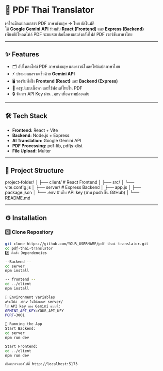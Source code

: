 # 📄 PDF Thai Translator

เครื่องมือแปลเอกสาร PDF ภาษาอังกฤษ → ไทย อัตโนมัติ  
ใช้ **Google Gemini API** ร่วมกับ **React (Frontend)** และ **Express (Backend)**  
เพียงอัปโหลดไฟล์ PDF ระบบจะแปลเนื้อหาและส่งกลับไฟล์ PDF เวอร์ชันภาษาไทย

---

## ✨ Features
- 🗂 อัปโหลดไฟล์ PDF ภาษาอังกฤษ และดาวน์โหลดไฟล์แปลภาษาไทย
- ⚡ ประมวลผลรวดเร็วด้วย **Gemini API**
- 🖥 รองรับทั้งฝั่ง **Frontend (React)** และ **Backend (Express)**
- 📑 คงรูปแบบเนื้อหา และใช้ฟอนต์ไทยใน PDF
- 🔒 จัดการ API Key ผ่าน `.env` เพื่อความปลอดภัย

---

## 🛠 Tech Stack
- **Frontend:** React + Vite
- **Backend:** Node.js + Express
- **AI Translation:** Google Gemini API
- **PDF Processing:** pdf-lib, pdfjs-dist
- **File Upload:** Multer

---

## 📂 Project Structure
project-folder/
│
├── client/ # React Frontend
│ ├── src/
│ └── vite.config.js
│
├── server/ # Express Backend
│ ├── app.js
│ ├── package.json
│ └── .env # เก็บ API key (ห้าม push ขึ้น GitHub)
│
└── README.md

---

## ⚙️ Installation

### 1️⃣ Clone Repository
```bash
git clone https://github.com/YOUR_USERNAME/pdf-thai-translator.git
cd pdf-thai-translator
2️⃣ ติดตั้ง Dependencies

--Backend -- 
cd server
npm install

-- frontend --
cd ../client
npm install

🔑 Environment Variables
สร้างไฟล์ .env ในโฟลเดอร์ server/
ใส่ API key ของ Gemini แบบนี้:
GEMINI_API_KEY=YOUR_API_KEY
PORT=3001

🚀 Running the App
Start Backend:
cd server
npm run dev

Start Frontend:
cd ../client
npm run dev

เปิดเบราว์เซอร์ไปที่ http://localhost:5173

